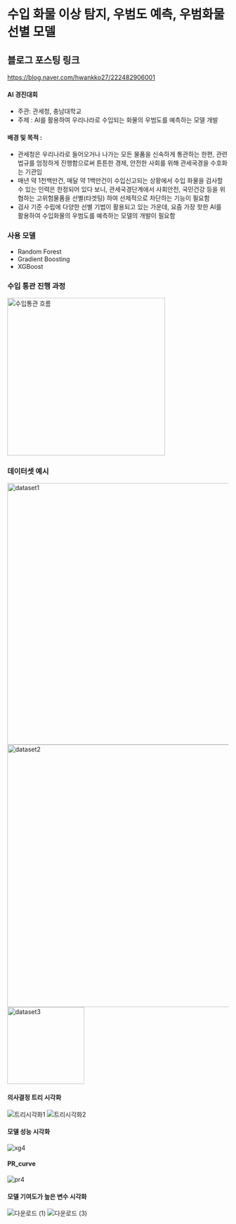 # 수입 화물 이상 탐지, 우범도 예측, 우범화물 선별 모델

## 블로그 포스팅 링크
https://blog.naver.com/hwankko27/222482906001

#### AI 경진대회
- 주관: 관세청, 충남대학교
- 주제 : AI를 활용하여 우리나라로 수입되는 화물의 우범도를 예측하는 모델 개발


#### 배경 및 목적 :
- 관세청은 우리나라로 들어오거나 나가는 모든 물품을 신속하게 통관하는 한편, 관련 법규를 엄정하게 진행함으로써 튼튼한 경제, 안전한 사회를 위해 관세국경을 수호화는 기관임
- 매년 약 1천백만건, 매달 약 1백만건이 수입신고되는 상황에서 수입 화물을 검사할 수 있는 인력은 한정되어 있다 보니, 관세국경단계에서 사회안전, 국민건강 등을 위협하는 고위험물품을 선별(타겟팅) 하여 선제적으로 차단하는 기능이 필요함
- 검사 기준 수립에 다양한 선별 기법이 활용되고 있는 가운데, 요즘 가장 핫한 AI를 활용하여 수입화물의 우범도를 예측하는 모델의 개발이 필요함

### 사용 모델
- Random Forest
- Gradient Boosting
- XGBoost


### 수입 통관 진행 과정
<img width="359" alt="수입통관 흐름" src="https://user-images.githubusercontent.com/49335804/130654461-9a27253b-ecbb-4ca6-aa32-bec801a02290.png">

### 데이터셋 예시
<img width="596" alt="dataset1" src="https://user-images.githubusercontent.com/49335804/130654528-48a47b96-40ce-4ea6-8685-4bbd2faaed35.png">
<img width="598" alt="dataset2" src="https://user-images.githubusercontent.com/49335804/130654554-2976cd11-62b0-4226-a75e-e00f7ca89525.png">
<img width="175" alt="dataset3" src="https://user-images.githubusercontent.com/49335804/130654577-bb4ef5ec-e81c-45eb-8d0a-abf44b6c9856.png">

#### 의사결정 트리 시각화
![트리시각화1](https://user-images.githubusercontent.com/49335804/130654799-f413ab30-9a8d-4863-8dbf-bf3a3838171c.png)
![트리시각화2](https://user-images.githubusercontent.com/49335804/130654825-7af35199-1ff2-4365-827b-303cd7f65889.png)


#### 모델 성능 시각화
![xg4](https://user-images.githubusercontent.com/49335804/130654879-82e4175b-4e5b-4e62-8def-137709006ff3.png)


#### PR_curve
![pr4](https://user-images.githubusercontent.com/49335804/130654921-ff8510ec-4518-456d-84b0-36d3a7a848de.png)

#### 모델 기여도가 높은 변수 시각화
![다운로드 (1)](https://user-images.githubusercontent.com/49335804/130654991-e797b4a7-5b65-4f51-ab16-2957a921d565.png)
![다운로드 (3)](https://user-images.githubusercontent.com/49335804/130655021-7d1174bc-961e-4ca1-bab0-27f1e396aa79.png)

